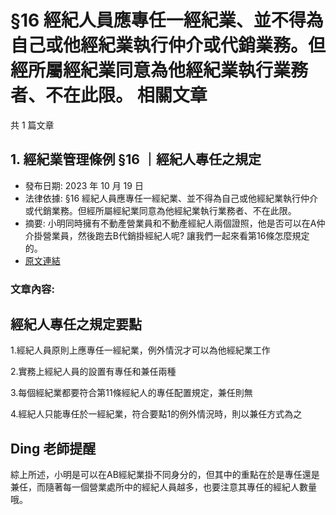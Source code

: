 # §16 經紀人員應專任一經紀業、並不得為自己或他經紀業執行仲介或代銷業務。但經所屬經紀業同意為他經紀業執行業務者、不在此限。 相關文章

共 1 篇文章

## 1. 經紀業管理條例 §16 ｜經紀人專任之規定

- 發布日期: 2023 年 10 月 19 日
- 法律依據: §16 經紀人員應專任一經紀業、並不得為自己或他經紀業執行仲介或代銷業務。但經所屬經紀業同意為他經紀業執行業務者、不在此限。
- 摘要: 小明同時擁有不動產營業員和不動產經紀人兩個證照，他是否可以在A仲介掛營業員，然後跑去B代銷掛經紀人呢? 讓我們一起來看第16條怎麼規定的。
- [原文連結](https://www.jasper-realestate.com/%e7%b6%93%e7%b4%80%e6%a5%ad%e7%ae%a1%e7%90%86%e6%a2%9d%e4%be%8b-16-%e7%b6%93%e7%b4%80%e4%ba%ba-%e5%b0%88%e4%bb%bb%e4%b9%8b%e8%a6%8f%e5%ae%9a/)

### 文章內容:

## 經紀人專任之規定要點

1.經紀人員原則上應專任一經紀業，例外情況才可以為他經紀業工作

2.實務上經紀人員的設置有專任和兼任兩種

3.每個經紀業都要符合第11條經紀人的專任配置規定，兼任則無

4.經紀人只能專任於一經紀業，符合要點1的例外情況時，則以兼任方式為之

## Ding 老師提醒

綜上所述，小明是可以在AB經紀業掛不同身分的，但其中的重點在於是專任還是兼任，而隨著每一個營業處所中的經紀人員越多，也要注意其專任的經紀人數量哦。